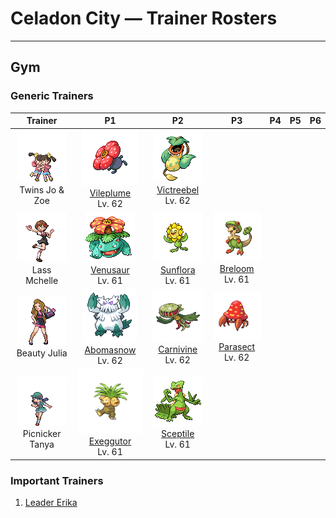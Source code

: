 # Celadon City — Trainer Rosters

---

## Gym


### Generic Trainers

| Trainer | P1 | P2 | P3 | P4 | P5 | P6 |
|:-------:|:--:|:--:|:--:|:--:|:--:|:--:|
| ![Twins Jo & Zoe](../../assets/trainers/twins.png "Twins Jo & Zoe")<br>Twins Jo & Zoe | ![Vileplume](../../assets/sprites/vileplume/front.gif "Vileplume: The bud bursts into bloom with a bang. It then starts scattering allergenic, poisonous pollen.")<br>[Vileplume](../../pokemon/vileplume.md/)<br>Lv. 62 | ![Victreebel](../../assets/sprites/victreebel/front.gif "Victreebel: This horrifying plant Pokémon attracts prey with aromatic honey, then melts them in its mouth.")<br>[Victreebel](../../pokemon/victreebel.md/)<br>Lv. 62 |
| ![Lass Mchelle](../../assets/trainers/lass.png "Lass Mchelle")<br>Lass Mchelle | ![Venusaur](../../assets/sprites/venusaur/front.gif "Venusaur: It is able to convert sunlight into energy. As a result, it is more powerful in the summertime.")<br>[Venusaur](../../pokemon/venusaur.md/)<br>Lv. 61 | ![Sunflora](../../assets/sprites/sunflora/front.gif "Sunflora: In the daytime, it rushes about in a hectic manner, but it comes to a complete stop when the sun sets.")<br>[Sunflora](../../pokemon/sunflora.md/)<br>Lv. 61 | ![Breloom](../../assets/sprites/breloom/front.gif "Breloom: It scatters poisonous spores and throws powerful punches while its foe is hampered by inhaled spores.")<br>[Breloom](../../pokemon/breloom.md/)<br>Lv. 61 |
| ![Beauty Julia](../../assets/trainers/beauty.png "Beauty Julia")<br>Beauty Julia | ![Abomasnow](../../assets/sprites/abomasnow/front.gif "Abomasnow: It lives a quiet life on mountains that are perpetually covered in snow. It hides itself by whipping up blizzards.")<br>[Abomasnow](../../pokemon/abomasnow.md/)<br>Lv. 62 | ![Carnivine](../../assets/sprites/carnivine/front.gif "Carnivine: It walks around on its tentacles in search of a tree branch where it can dangle down and ambush prey.")<br>[Carnivine](../../pokemon/carnivine.md/)<br>Lv. 62 | ![Parasect](../../assets/sprites/parasect/front.gif "Parasect: The larger the mushroom on its back grows, the stronger the mushroom spores it scatters.")<br>[Parasect](../../pokemon/parasect.md/)<br>Lv. 62 |
| ![Picnicker Tanya](../../assets/trainers/picnicker.png "Picnicker Tanya")<br>Picnicker Tanya | ![Exeggutor](../../assets/sprites/exeggutor/front.gif "Exeggutor: If a head drops off, it emits a telepathic call in search of others to form an EXEGGCUTE cluster.")<br>[Exeggutor](../../pokemon/exeggutor.md/)<br>Lv. 61 | ![Sceptile](../../assets/sprites/sceptile/front.gif "Sceptile: It agilely leaps about the jungle and uses the sharp leaves on its arms to strike its prey.")<br>[Sceptile](../../pokemon/sceptile.md/)<br>Lv. 61 |


### Important Trainers

1. [Leader Erika](important_trainers.md#leader-erika)
